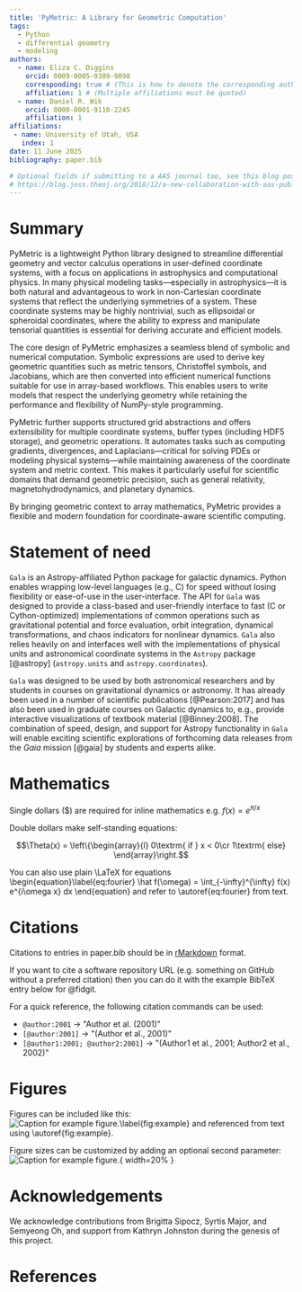 ```yaml
---
title: 'PyMetric: A Library for Geometric Computation'
tags:
  - Python
  - differential geometry
  - modeling
authors:
  - name: Eliza C. Diggins
    orcid: 0009-0005-9389-9098
    corresponding: true # (This is how to denote the corresponding author)
    affiliation: 1 # (Multiple affiliations must be quoted)
  - name: Daniel R. Wik
    orcid: 0000-0001-9110-2245
    affiliation: 1
affiliations:
 - name: University of Utah, USA
   index: 1
date: 11 June 2025
bibliography: paper.bib

# Optional fields if submitting to a AAS journal too, see this blog post:
# https://blog.joss.theoj.org/2018/12/a-new-collaboration-with-aas-publishing
---
```


# Summary

PyMetric is a lightweight Python library designed to streamline differential geometry
and vector calculus operations in user-defined coordinate systems, with a focus on
applications in astrophysics and computational physics. In many physical modeling
tasks—especially in astrophysics—it is both natural and advantageous to work in
non-Cartesian coordinate systems that reflect the underlying symmetries of a system.
These coordinate systems may be highly nontrivial, such as ellipsoidal or spheroidal
coordinates, where the ability to express and manipulate tensorial quantities is essential
for deriving accurate and efficient models.

The core design of PyMetric emphasizes a seamless blend of symbolic and numerical computation.
Symbolic expressions are used to derive key geometric quantities such as metric tensors,
Christoffel symbols, and Jacobians, which are then converted into efficient numerical
functions suitable for use in array-based workflows. This enables users to write models
that respect the underlying geometry while retaining the performance and flexibility of
NumPy-style programming.

PyMetric further supports structured grid abstractions and offers extensibility
for multiple coordinate systems, buffer types (including HDF5 storage),
and geometric operations. It automates tasks such as computing gradients, divergences, and Laplacians—critical
for solving PDEs or modeling physical systems—while maintaining awareness of the coordinate system
and metric context. This makes it particularly useful for scientific domains that demand geometric
precision, such as general relativity, magnetohydrodynamics, and planetary dynamics.

By bringing geometric context to array mathematics, PyMetric provides a flexible
and modern foundation for coordinate-aware scientific computing.




# Statement of need

`Gala` is an Astropy-affiliated Python package for galactic dynamics. Python
enables wrapping low-level languages (e.g., C) for speed without losing
flexibility or ease-of-use in the user-interface. The API for `Gala` was
designed to provide a class-based and user-friendly interface to fast (C or
Cython-optimized) implementations of common operations such as gravitational
potential and force evaluation, orbit integration, dynamical transformations,
and chaos indicators for nonlinear dynamics. `Gala` also relies heavily on and
interfaces well with the implementations of physical units and astronomical
coordinate systems in the `Astropy` package [@astropy] (`astropy.units` and
`astropy.coordinates`).

`Gala` was designed to be used by both astronomical researchers and by
students in courses on gravitational dynamics or astronomy. It has already been
used in a number of scientific publications [@Pearson:2017] and has also been
used in graduate courses on Galactic dynamics to, e.g., provide interactive
visualizations of textbook material [@Binney:2008]. The combination of speed,
design, and support for Astropy functionality in `Gala` will enable exciting
scientific explorations of forthcoming data releases from the *Gaia* mission
[@gaia] by students and experts alike.

# Mathematics

Single dollars ($) are required for inline mathematics e.g. $f(x) = e^{\pi/x}$

Double dollars make self-standing equations:

$$\Theta(x) = \left\{\begin{array}{l}
0\textrm{ if } x < 0\cr
1\textrm{ else}
\end{array}\right.$$

You can also use plain \LaTeX for equations
\begin{equation}\label{eq:fourier}
\hat f(\omega) = \int_{-\infty}^{\infty} f(x) e^{i\omega x} dx
\end{equation}
and refer to \autoref{eq:fourier} from text.

# Citations

Citations to entries in paper.bib should be in
[rMarkdown](http://rmarkdown.rstudio.com/authoring_bibliographies_and_citations.html)
format.

If you want to cite a software repository URL (e.g. something on GitHub without a preferred
citation) then you can do it with the example BibTeX entry below for @fidgit.

For a quick reference, the following citation commands can be used:
- `@author:2001`  ->  "Author et al. (2001)"
- `[@author:2001]` -> "(Author et al., 2001)"
- `[@author1:2001; @author2:2001]` -> "(Author1 et al., 2001; Author2 et al., 2002)"

# Figures

Figures can be included like this:
![Caption for example figure.\label{fig:example}](figure.png)
and referenced from text using \autoref{fig:example}.

Figure sizes can be customized by adding an optional second parameter:
![Caption for example figure.](figure.png){ width=20% }

# Acknowledgements

We acknowledge contributions from Brigitta Sipocz, Syrtis Major, and Semyeong
Oh, and support from Kathryn Johnston during the genesis of this project.

# References
